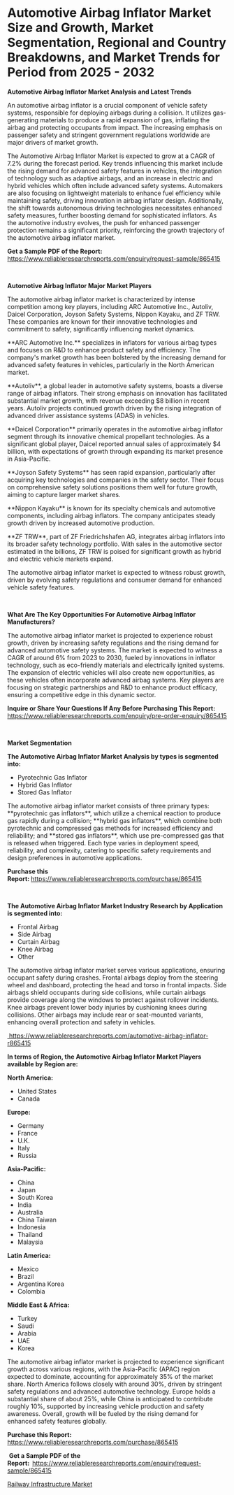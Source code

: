 <p><h1>Automotive Airbag Inflator Market Size and Growth, Market Segmentation, Regional and Country Breakdowns, and Market Trends for Period from 2025 -  2032</h1></p><p><strong>Automotive Airbag Inflator Market Analysis and Latest Trends</strong></p>
<p><p>An automotive airbag inflator is a crucial component of vehicle safety systems, responsible for deploying airbags during a collision. It utilizes gas-generating materials to produce a rapid expansion of gas, inflating the airbag and protecting occupants from impact. The increasing emphasis on passenger safety and stringent government regulations worldwide are major drivers of market growth.</p><p>The Automotive Airbag Inflator Market is expected to grow at a CAGR of 7.2% during the forecast period. Key trends influencing this market include the rising demand for advanced safety features in vehicles, the integration of technology such as adaptive airbags, and an increase in electric and hybrid vehicles which often include advanced safety systems. Automakers are also focusing on lightweight materials to enhance fuel efficiency while maintaining safety, driving innovation in airbag inflator design. Additionally, the shift towards autonomous driving technologies necessitates enhanced safety measures, further boosting demand for sophisticated inflators. As the automotive industry evolves, the push for enhanced passenger protection remains a significant priority, reinforcing the growth trajectory of the automotive airbag inflator market.</p></p>
<p><strong>Get a Sample PDF of the Report:&nbsp;</strong> <a href="https://www.reliableresearchreports.com/enquiry/request-sample/865415?utm_campaign=3353&utm_medium=2&utm_source=Github&utm_content=ia&utm_term=30032025&utm_id=automotive-airbag-inflator">https://www.reliableresearchreports.com/enquiry/request-sample/865415</a></p>
<p>&nbsp;</p>
<p><strong>Automotive Airbag Inflator Major Market Players</strong></p>
<p><p>The automotive airbag inflator market is characterized by intense competition among key players, including ARC Automotive Inc., Autoliv, Daicel Corporation, Joyson Safety Systems, Nippon Kayaku, and ZF TRW. These companies are known for their innovative technologies and commitment to safety, significantly influencing market dynamics.</p><p>**ARC Automotive Inc.** specializes in inflators for various airbag types and focuses on R&D to enhance product safety and efficiency. The company's market growth has been bolstered by the increasing demand for advanced safety features in vehicles, particularly in the North American market.</p><p>**Autoliv**, a global leader in automotive safety systems, boasts a diverse range of airbag inflators. Their strong emphasis on innovation has facilitated substantial market growth, with revenue exceeding $8 billion in recent years. Autoliv projects continued growth driven by the rising integration of advanced driver assistance systems (ADAS) in vehicles.</p><p>**Daicel Corporation** primarily operates in the automotive airbag inflator segment through its innovative chemical propellant technologies. As a significant global player, Daicel reported annual sales of approximately $4 billion, with expectations of growth through expanding its market presence in Asia-Pacific.</p><p>**Joyson Safety Systems** has seen rapid expansion, particularly after acquiring key technologies and companies in the safety sector. Their focus on comprehensive safety solutions positions them well for future growth, aiming to capture larger market shares.</p><p>**Nippon Kayaku** is known for its specialty chemicals and automotive components, including airbag inflators. The company anticipates steady growth driven by increased automotive production.</p><p>**ZF TRW**, part of ZF Friedrichshafen AG, integrates airbag inflators into its broader safety technology portfolio. With sales in the automotive sector estimated in the billions, ZF TRW is poised for significant growth as hybrid and electric vehicle markets expand.</p><p>The automotive airbag inflator market is expected to witness robust growth, driven by evolving safety regulations and consumer demand for enhanced vehicle safety features.</p></p>
<p>&nbsp;</p>
<p><strong>What Are The Key Opportunities For Automotive Airbag Inflator Manufacturers?</strong></p>
<p><p>The automotive airbag inflator market is projected to experience robust growth, driven by increasing safety regulations and the rising demand for advanced automotive safety systems. The market is expected to witness a CAGR of around 6% from 2023 to 2030, fueled by innovations in inflator technology, such as eco-friendly materials and electrically ignited systems. The expansion of electric vehicles will also create new opportunities, as these vehicles often incorporate advanced airbag systems. Key players are focusing on strategic partnerships and R&D to enhance product efficacy, ensuring a competitive edge in this dynamic sector.</p></p>
<p><strong>Inquire or Share Your Questions If Any Before Purchasing This Report:</strong> <a href="https://www.reliableresearchreports.com/enquiry/pre-order-enquiry/865415?utm_campaign=3353&utm_medium=2&utm_source=Github&utm_content=ia&utm_term=30032025&utm_id=automotive-airbag-inflator">https://www.reliableresearchreports.com/enquiry/pre-order-enquiry/865415</a></p>
<p>&nbsp;</p>
<p><strong>Market Segmentation</strong></p>
<p><strong>The Automotive Airbag Inflator Market Analysis by types is segmented into:</strong></p>
<p><ul><li>Pyrotechnic Gas Inflator</li><li>Hybrid Gas Inflator</li><li>Stored Gas Inflator</li></ul></p>
<p><p>The automotive airbag inflator market consists of three primary types: **pyrotechnic gas inflators**, which utilize a chemical reaction to produce gas rapidly during a collision; **hybrid gas inflators**, which combine both pyrotechnic and compressed gas methods for increased efficiency and reliability; and **stored gas inflators**, which use pre-compressed gas that is released when triggered. Each type varies in deployment speed, reliability, and complexity, catering to specific safety requirements and design preferences in automotive applications.</p></p>
<p><strong>Purchase this Report:&nbsp;</strong><a href="https://www.reliableresearchreports.com/purchase/865415?utm_campaign=3353&utm_medium=2&utm_source=Github&utm_content=ia&utm_term=30032025&utm_id=automotive-airbag-inflator">https://www.reliableresearchreports.com/purchase/865415</a></p>
<p>&nbsp;</p>
<p><strong>The Automotive Airbag Inflator Market Industry Research by Application is segmented into:</strong></p>
<p><ul><li>Frontal Airbag</li><li>Side Airbag</li><li>Curtain Airbag</li><li>Knee Airbag</li><li>Other</li></ul></p>
<p><p>The automotive airbag inflator market serves various applications, ensuring occupant safety during crashes. Frontal airbags deploy from the steering wheel and dashboard, protecting the head and torso in frontal impacts. Side airbags shield occupants during side collisions, while curtain airbags provide coverage along the windows to protect against rollover incidents. Knee airbags prevent lower body injuries by cushioning knees during collisions. Other airbags may include rear or seat-mounted variants, enhancing overall protection and safety in vehicles.</p></p>
<p><a href="https://www.reliableresearchreports.com/automotive-airbag-inflator-r865415?utm_campaign=3353&utm_medium=2&utm_source=Github&utm_content=ia&utm_term=30032025&utm_id=automotive-airbag-inflator">&nbsp;https://www.reliableresearchreports.com/automotive-airbag-inflator-r865415</a></p>
<p><strong>In terms of Region, the Automotive Airbag Inflator Market Players available by Region are:</strong></p>
<p>
    <p> <strong> North America: </strong>
        <ul>
            <li>United States</li>
            <li>Canada</li>
        </ul>
        </p> 
    <p> <strong> Europe: </strong>
        <ul>
            <li>Germany</li>
            <li>France</li>
            <li>U.K.</li>
            <li>Italy</li>
            <li>Russia</li>
        </ul>
        </p> 
    <p> <strong> Asia-Pacific: </strong>
        <ul>
            <li>China</li>
            <li>Japan</li>
            <li>South Korea</li>
            <li>India</li>
            <li>Australia</li>
            <li>China Taiwan</li>
            <li>Indonesia</li>
            <li>Thailand</li>
            <li>Malaysia</li>
        </ul>
        </p> 
    <p> <strong> Latin America: </strong>
        <ul>
            <li>Mexico</li>
            <li>Brazil</li>
            <li>Argentina Korea</li>
            <li>Colombia</li>
        </ul>
        </p> 
    <p> <strong> Middle East & Africa: </strong>
        <ul>
            <li>Turkey</li>
            <li>Saudi</li>
            <li>Arabia</li>
            <li>UAE</li>
            <li>Korea</li>
        </ul>
    </p>
    </p>
<p><p>The automotive airbag inflator market is projected to experience significant growth across various regions, with the Asia-Pacific (APAC) region expected to dominate, accounting for approximately 35% of the market share. North America follows closely with around 30%, driven by stringent safety regulations and advanced automotive technology. Europe holds a substantial share of about 25%, while China is anticipated to contribute roughly 10%, supported by increasing vehicle production and safety awareness. Overall, growth will be fueled by the rising demand for enhanced safety features globally.</p></p>
<p><strong>Purchase this Report: </strong><a href="https://www.reliableresearchreports.com/purchase/865415?utm_campaign=3353&utm_medium=2&utm_source=Github&utm_content=ia&utm_term=30032025&utm_id=automotive-airbag-inflator">https://www.reliableresearchreports.com/purchase/865415</a></p>
<p>&nbsp;<strong>Get a Sample PDF of the Report:&nbsp;&nbsp;</strong><a href="https://www.reliableresearchreports.com/enquiry/request-sample/865415?utm_campaign=3353&utm_medium=2&utm_source=Github&utm_content=ia&utm_term=30032025&utm_id=automotive-airbag-inflator">https://www.reliableresearchreports.com/enquiry/request-sample/865415</a></p>
<p><strong></strong></p>
<p><p><a href="https://github.com/storcweithzg/Market-Research-Report-List-1/blob/main/railway-infrastructure-market.md?utm_campaign=3353&utm_medium=2&utm_source=Github&utm_content=ia&utm_term=30032025&utm_id=automotive-airbag-inflator">Railway Infrastructure Market</a></p></p>